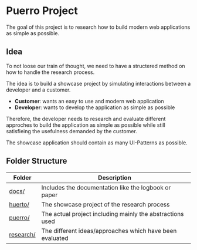 # Puerro Project

The goal of this project is to research how to build modern web applications as simple as possible.


## Idea

To not loose our train of thought, we need to have a structered method on how to handle the research process. 

The idea is to build a showcase project by simulating interactions between a developer and a customer.

- **Customer**: wants an easy to use and modern web application
- **Developer**: wants to develop the application as simple as possible

Therefore, the developer needs to research and evaluate different approches to build the application as simple as possible while still satisfieing the usefulness demanded by the customer.

The showcase application should contain as many UI-Patterns as possible.


## Folder Structure

| Folder                 | Description                                               |
| ---------------------- | --------------------------------------------------------- |
| [docs/](docs/)         | Includes the documentation like the logbook or paper      |
| [huerto/](huerto/)     | The showcase project of the research process              |
| [puerro/](puerro/)     | The actual project including mainly the abstractions used |
| [research/](research/) | The different ideas/approaches which have been evaluated  |
